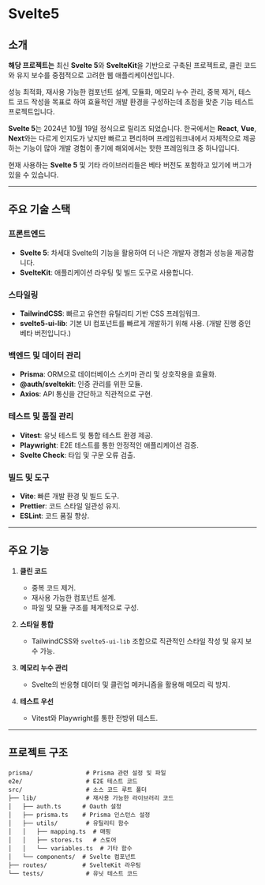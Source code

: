 # Svelte5

## 소개

**해당 프로젝트는** 최신 **Svelte 5**와 **SvelteKit**을 기반으로 구축된 프로젝트로, 클린 코드와 유지 보수를 중점적으로 고려한 웹 애플리케이션입니다.

성능 최적화, 재사용 가능한 컴포넌트 설계, 모듈화, 메모리 누수 관리, 중복 제거, 테스트 코드 작성을 목표로 하여 효율적인 개발 환경을 구성하는데 초점을 맞춘 기능 테스트 프로젝트입니다.

**Svelte 5**는 2024년 10월 19일 정식으로 릴리즈 되었습니다.
한국에서는 **React**, **Vue**, **Next**와는 다르게 인지도가 낮지만 빠르고 편리하며 프레임워크내에서 자체적으로 제공하는 기능이 많아 개발 경험이 좋기에 해외에서는 핫한 프레임워크 중 하나입니다.

현재 사용하는 **Svelte 5** 및 기타 라이브러리들은 베타 버전도 포함하고 있기에 버그가 있을 수 있습니다.

---

## 주요 기술 스택

### **프론트엔드**

- **Svelte 5**: 차세대 Svelte의 기능을 활용하여 더 나은 개발자 경험과 성능을 제공합니다.
- **SvelteKit**: 애플리케이션 라우팅 및 빌드 도구로 사용합니다.

### **스타일링**

- **TailwindCSS**: 빠르고 유연한 유틸리티 기반 CSS 프레임워크.
- **svelte5-ui-lib**: 기본 UI 컴포넌트를 빠르게 개발하기 위해 사용. (개발 진행 중인 베타 버전입니다.)

### **백엔드 및 데이터 관리**

- **Prisma**: ORM으로 데이터베이스 스키마 관리 및 상호작용을 효율화.
- **@auth/sveltekit**: 인증 관리를 위한 모듈.
- **Axios**: API 통신을 간단하고 직관적으로 구현.

### **테스트 및 품질 관리**

- **Vitest**: 유닛 테스트 및 통합 테스트 환경 제공.
- **Playwright**: E2E 테스트를 통한 안정적인 애플리케이션 검증.
- **Svelte Check**: 타입 및 구문 오류 검출.

### **빌드 및 도구**

- **Vite**: 빠른 개발 환경 및 빌드 도구.
- **Prettier**: 코드 스타일 일관성 유지.
- **ESLint**: 코드 품질 향상.

---

## 주요 기능

1. **클린 코드**

   - 중복 코드 제거.
   - 재사용 가능한 컴포넌트 설계.
   - 파일 및 모듈 구조를 체계적으로 구성.

2. **스타일 통합**

   - TailwindCSS와 `svelte5-ui-lib` 조합으로 직관적인 스타일 작성 및 유지 보수 가능.

3. **메모리 누수 관리**

   - Svelte의 반응형 데이터 및 클린업 메커니즘을 활용해 메모리 릭 방지.

4. **테스트 우선**
   - Vitest와 Playwright를 통한 전방위 테스트.

---

## 프로젝트 구조

```plaintext
prisma/               # Prisma 관련 설정 및 파일
e2e/                  # E2E 테스트 코드
src/                  # 소스 코드 루트 폴더
├── lib/              # 재사용 가능한 라이브러리 코드
│   ├── auth.ts      # Oauth 설정
│   ├── prisma.ts    # Prisma 인스턴스 설정
│   ├── utils/        # 유틸리티 함수
│   │   ├── mapping.ts  # 매핑
│   │   ├── stores.ts   # 스토어
│   │   └── variables.ts  # 기타 함수
│   └── components/  # Svelte 컴포넌트
├── routes/          # SvelteKit 라우팅
└── tests/            # 유닛 테스트 코드
```
